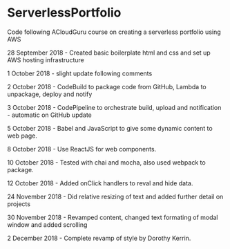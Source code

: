 # ServerlessPortfolio

Code following ACloudGuru course on creating a serverless portfolio using AWS

28 September 2018 - Created basic boilerplate html and css and set up AWS hosting infrastructure

1 October 2018 - slight update following comments

2 October 2018 - CodeBuild to package code from GitHub, Lambda to unpackage, deploy and notify

3 October 2018 - CodePipeline to orchestrate build, upload and notification - automatic on GitHub update

5 October 2018 - Babel and JavaScript to give some dynamic content to web page.

8 October 2018 - Use ReactJS for web components.

10 October 2018 - Tested with chai and mocha, also used webpack to package.

12 October 2018 - Added onClick handlers to reval and hide data.

24 November 2018 - Did relative resizing of text and added further detail on projects

30 November 2018 - Revamped content, changed text formating of modal window and added scrolling

2 December 2018 - Complete revamp of style by Dorothy Kerrin.
